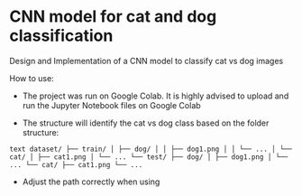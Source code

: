 # CNN model for cat and dog classification
Design and Implementation of a CNN model to classify cat vs dog images

How to use:
- The project was run on Google Colab. It is highly advised to upload and run the Jupyter Notebook files on Google Colab

- The structure will identify the cat vs dog class based on the folder structure:

```text dataset/ ├── train/ │ ├── dog/ │ │ ├── dog1.png │ │ └── ... │ └── cat/ │ ├── cat1.png │ └── ... └── test/ ├── dog/ │ ├── dog1.png │ └── ... └── cat/ ├── cat1.png └── ... ``` 

- Adjust the path correctly when using
